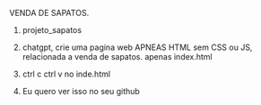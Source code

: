 VENDA DE SAPATOS.
1) projeto_sapatos
2) chatgpt, crie uma pagina web APNEAS HTML sem CSS ou JS, relacionada a venda de sapatos. apenas index.html

3) ctrl c ctrl v no inde.html
4) Eu quero ver isso no seu github

